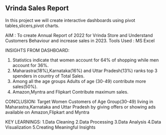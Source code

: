 Vrinda Sales Report
-----------------------------------------------------------
In this project we will create interactive dashboards using pivot tables,slicers,pivot charts.

AIM : To create Annual Report of 2022 for Vrinda Store and Understand Customers Behaviour and increase sales in 2023.
Tools Used : MS Excel

INSIGHTS FROM DASHBOARD:
1. Statistics indicate that women account for 64% of shopping while men account for 36%.  
2. Maharastra(18%),Karnataka(16%) and Uttar Pradesh(13%) ranks top 3 spenders in country of Total Sales.
3. Among all the age groups Adults of age (30-49) contribute more sales(50%).
4. Amazon,Myntra and Flipkart Contribute maximum sales.

CONCLUSION:
Target Women Customers of Age Group(30-49) living in Maharastra,Karnataka and Uttar Pradesh by giving offers or showing ads
available on Amazon,Flipkart and Myntra

KEY LEARNINGS:
1.Data Cleaning
2.Data Processing
3.Data Analysis
4.Data Visualization
5.Creating Meaningful Insights
